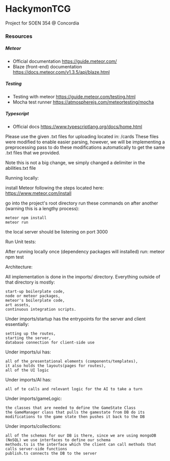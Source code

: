# HackymonTCG
Project for SOEN 354 @ Concordia

### Resources

##### Meteor

* Official documentation <https://guide.meteor.com/>
* Blaze (front-end) documentation <https://docs.meteor.com/v1.3.5/api/blaze.html>

##### Testing

* Testing with meteor <https://guide.meteor.com/testing.html>
* Mocha test runner <https://atmospherejs.com/meteortesting/mocha>

##### Typescript

* Official docs <https://www.typescriptlang.org/docs/home.html>


Please use the given .txt files for uploading located in: /cards
These files were modified to enable easier parsing, however, we will be implementing a preprocessing pass
to do these modifications automatically to get the same .txt files that we provided.

Note this is not a big change, we simply changed a delimiter in the abilities.txt file

Running locally:

install Meteor following the steps located here: https://www.meteor.com/install

go into the project's root directory run these commands on after another (warning this is a lengthy process):

	meteor npm install
	meteor run

the local server should be listening on port 3000

Run Unit tests:

After running locally once (dependency packages will installed)
run:
	meteor npm test
	

Architecture:

All implementation is done in the imports/ directory. Everything outside of that directory is mostly:

	start-up boilerplate code, 
	node or meteor packages, 
	meteor's boilerplate code, 
	art assets,
	continuous integration scripts.

Under imports/startup has the entrypoints for the server and client essentially:

	setting up the routes,
	starting the server, 
	database connection for client-side use

Under imports/ui has:

	all of the presentational elements (components/templates),
	it also holds the layouts(pages for routes),
	all of the UI logic

Under imports/AI has:

	all of te calls and relevant logic for the AI to take a turn

Under imports/gameLogic:

	the classes that are needed to define the GameState Class
	the GameManager class that pulls the gamestate from DB do its modifications to the game state then pushes it back to the DB

Under imports/collections:

	all of the schemas for our DB is there, since we are using mongoDB (NoSQL) we use interfaces to define our schema
	methods.ts is the interface which the client can call methods that calls server-side functions
	publish.ts connects the DB to the server